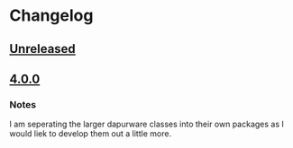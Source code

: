 # Changelog

## [Unreleased]

## [4.0.0]
### Notes
I am seperating the larger dapurware classes into their own packages as I would liek to develop them out a little more.

[Unreleased]: https://github.com/dappur/dappurware-deployment/compare/v4.0.0...HEAD
[4.0.0]: https://github.com/dappur/dappurware-deployment/releases/tag/v4.0.0